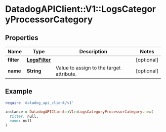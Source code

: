 # DatadogAPIClient::V1::LogsCategoryProcessorCategory

## Properties

| Name       | Type                            | Description                              | Notes      |
| ---------- | ------------------------------- | ---------------------------------------- | ---------- |
| **filter** | [**LogsFilter**](LogsFilter.md) |                                          | [optional] |
| **name**   | **String**                      | Value to assign to the target attribute. | [optional] |

## Example

```ruby
require 'datadog_api_client/v1'

instance = DatadogAPIClient::V1::LogsCategoryProcessorCategory.new(
  filter: null,
  name: null
)
```
